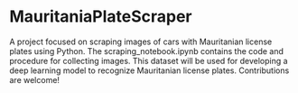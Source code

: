 # MauritaniaPlateScraper
A project focused on scraping images of cars with Mauritanian license plates using Python. The scraping_notebook.ipynb contains the code and procedure for collecting images. This dataset will be used for developing a deep learning model to recognize Mauritanian license plates. Contributions are welcome!
